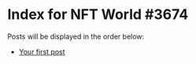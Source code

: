 # Index for NFT World #3674
Posts will be displayed in the order below:

- [Your first post](./001-first.md)

